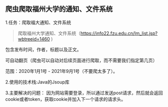 ## 爬虫爬取福州大学的通知、文件系统

1.任务：爬取福大通知、文件系统

> 爬取福州大学通知、文件系统（https://info22.fzu.edu.cn/lm_list.jsp?wbtreeid=1460 )

包含发布时间，作者，标题以及正文。

可自动翻页（爬虫可以自动对后续页面进行爬取，而不需要我们指定第几页）

范围：2020年1月1号 - 2021年9月1号（不要爬太多了）。

2.使用的技术栈:Java的Jsoup库

3.主要解决的问题：
因为网站需要登录，所以通过发送post请求，然后就会返回cookie或者token，获取cookie并加入下一个请求的请求头。

